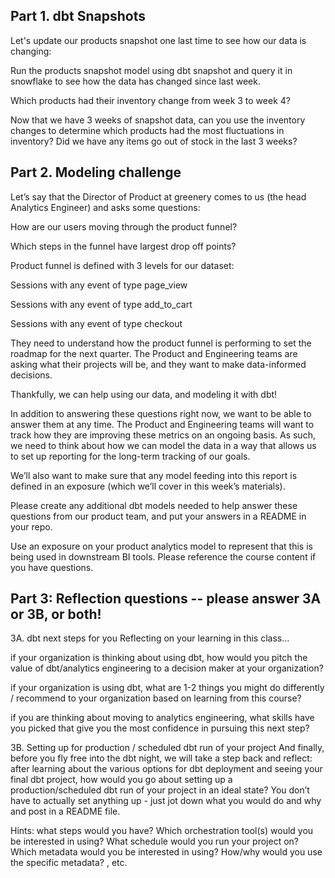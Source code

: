 ## Part 1. dbt Snapshots

Let's update our products snapshot one last time to see how our data is changing:

Run the products snapshot model using dbt snapshot and query it in snowflake to see how the data has changed since last week. 

Which products had their inventory change from week 3 to week 4? 

Now that we have 3 weeks of snapshot data, can you use the inventory changes to determine which products had the most fluctuations in inventory? Did we have any items go out of stock in the last 3 weeks? 




## Part 2. Modeling challenge

Let’s say that the Director of Product at greenery comes to us (the head Analytics Engineer) and asks some questions:

How are our users moving through the product funnel?

Which steps in the funnel have largest drop off points?

Product funnel is defined with 3 levels for our dataset:

Sessions with any event of type page_view

Sessions with any event of type add_to_cart

Sessions with any event of type checkout

They need to understand how the product funnel is performing to set the roadmap for the next quarter. The Product and Engineering teams are asking what their projects will be, and they want to make data-informed decisions.

Thankfully, we can help using our data, and modeling it with dbt!

In addition to answering these questions right now, we want to be able to answer them at any time. The Product and Engineering teams will want to track how they are improving these metrics on an ongoing basis. As such, we need to think about how we can model the data in a way that allows us to set up reporting for the long-term tracking of our goals.

We’ll also want to make sure that any model feeding into this report is defined in an exposure (which we’ll cover in this week’s materials).

Please create any additional dbt models needed to help answer these questions from our product team, and put your answers in a README in your repo.

Use an exposure on your product analytics model to represent that this is being used in downstream BI tools. Please reference the course content if you have questions.


## Part 3: Reflection questions -- please answer 3A or 3B, or both!

3A. dbt next steps for you 
Reflecting on your learning in this class...

if your organization is thinking about using dbt, how would you pitch the value of dbt/analytics engineering to a decision maker at your organization?

if your organization is using dbt, what are 1-2 things you might do differently / recommend to your organization based on learning from this course?

if you are thinking about moving to analytics engineering, what skills have you picked that give you the most confidence in pursuing this next step?

3B. Setting up for production / scheduled dbt run of your project And finally, before you fly free into the dbt night, we will take a step back and reflect: after learning about the various options for dbt deployment and seeing your final dbt project, how would you go about setting up a production/scheduled dbt run of your project in an ideal state? You don’t have to actually set anything up - just jot down what you would do and why and post in a README file.

Hints: what steps would you have? Which orchestration tool(s) would you be interested in using? What schedule would you run your project on? Which metadata would you be interested in using? How/why would you use the specific metadata? , etc.